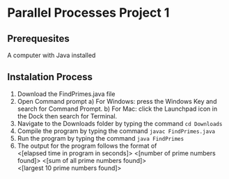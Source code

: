 # Parallel Processes Project 1
## Prerequesites
A computer with Java installed

## Instalation Process
1. Download the FindPrimes.java file
2. Open Command prompt
   a) For Windows: press the Windows Key and search for Command Prompt.
   b) For Mac: click the Launchpad icon in the Dock then search for Terminal.
3. Navigate to the Downloads folder by typing the command `cd Downloads`
4. Compile the program by typing the command `javac FindPrimes.java`
5. Run the program by typing the command `java FindPrimes`
6. The output for the program follows the format of <br>
<[elapsed time in program in seconds]> <[number of prime numbers found]> <[sum of all prime numbers found]> <br>
<[largest 10 prime numbers found]>
